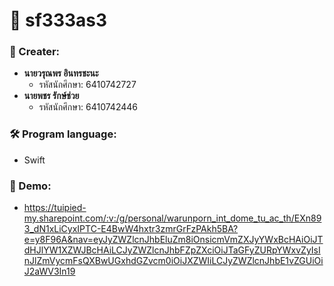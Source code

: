 # 🚀 sf333as3

### 👤 Creater:
- **นายวรุณพร อินทรชะนะ**
  - รหัสนักศึกษา: 6410742727
- **นายพชร รักษ์ช่วย**
  - รหัสนักศึกษา: 6410742446

### 🛠 Program language:
- Swift

### 🎥 Demo:
- https://tuipied-my.sharepoint.com/:v:/g/personal/warunporn_int_dome_tu_ac_th/EXn893_dN1xLiCyxIPTC-E4BwW4hxtr3zmrGrFzPAkh5BA?e=y8F96A&nav=eyJyZWZlcnJhbEluZm8iOnsicmVmZXJyYWxBcHAiOiJTdHJlYW1XZWJBcHAiLCJyZWZlcnJhbFZpZXciOiJTaGFyZURpYWxvZyIsInJlZmVycmFsQXBwUGxhdGZvcm0iOiJXZWIiLCJyZWZlcnJhbE1vZGUiOiJ2aWV3In19
